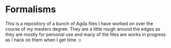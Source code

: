 # Formalisms

This is a repository of a bunch of Agda files I have worked on over the course of my masters degree. They are a little rough around the edges as they are mostly for personal use and many of the files are works in progress as I hack on them when I get time ☺
